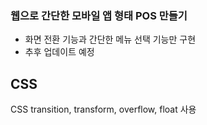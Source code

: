 ### 웹으로 간단한 모바일 앱 형태 POS 만들기
- 화면 전환 기능과 간단한 메뉴 선택 기능만 구현
- 추후 업데이트 예정


## CSS
CSS transition, transform, overflow, float 사용